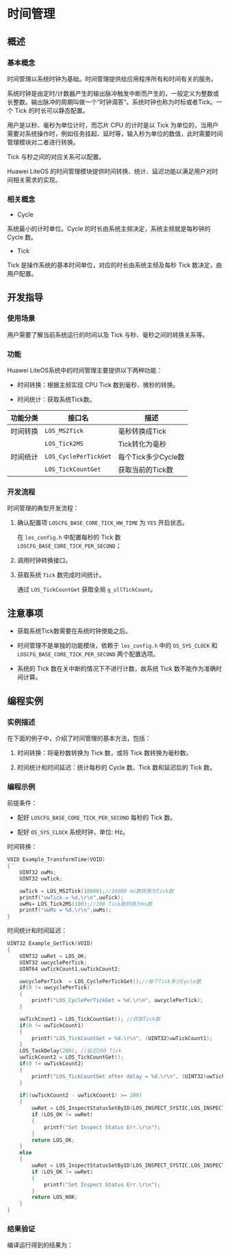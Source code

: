 # 时间管理

## 概述

### 基本概念

时间管理以系统时钟为基础。时间管理提供给应用程序所有和时间有关的服务。  

系统时钟是由定时/计数器产生的输出脉冲触发中断而产生的，一般定义为整数或长整数。输出脉冲的周期叫做一个“时钟滴答”。系统时钟也称为时标或者Tick。一个 Tick 的时长可以静态配置。  

用户是以秒、毫秒为单位计时，而芯片 CPU 的计时是以 Tick 为单位的，当用户需要对系统操作时，例如任务挂起、延时等，输入秒为单位的数值，此时需要时间管理模块对二者进行转换。  

Tick 与秒之间的对应关系可以配置。  

Huawei LiteOS 的时间管理模块提供时间转换、统计、延迟功能以满足用户对时间相关需求的实现。  

### 相关概念

- Cycle  

系统最小的计时单位。Cycle 的时长由系统主频决定，系统主频就是每秒钟的 Cycle 数。  

- Tick  

Tick 是操作系统的基本时间单位，对应的时长由系统主频及每秒 Tick 数决定，由用户配置。  

## 开发指导

### 使用场景

用户需要了解当前系统运行的时间以及 Tick 与秒、毫秒之间的转换关系等。  

### 功能

Huawei LiteOS系统中的时间管理主要提供以下两种功能：  

- 时间转换：根据主频实现 CPU Tick 数到毫秒、微秒的转换。  

- 时间统计：获取系统Tick数。  

| 功能分类  | 接口名                | 描述                |
|----------|-----------------------|---------------------|
| 时间转换  | `LOS_MS2Tick`         | 毫秒转换成Tick      |
|          | `LOS_Tick2MS`         | Tick转化为毫秒      |
| 时间统计  | `LOS_CyclePerTickGet` | 每个Tick多少Cycle数 |
|          | `LOS_TickCountGet`    | 获取当前的Tick数    |

### 开发流程

时间管理的典型开发流程：

1.  确认配置项 `LOSCFG_BASE_CORE_TICK_HW_TIME` 为 `YES` 开启状态。

	在 `los_config.h` 中配置每秒的 Tick 数 `LOSCFG_BASE_CORE_TICK_PER_SECOND`；

2.  调用时钟转换接口。

3.  获取系统 `Tick` 数完成时间统计。

	通过 `LOS_TickCountGet` 获取全局 `g_ullTickCount`。

## 注意事项

- 获取系统Tick数需要在系统时钟使能之后。

- 时间管理不是单独的功能模块，依赖于 `los_config.h` 中的 `OS_SYS_CLOCK` 和 `LOSCFG_BASE_CORE_TICK_PER_SECOND` 两个配置选项。

- 系统的 Tick 数在关中断的情况下不进行计数，故系统 Tick 数不能作为准确时间计算。

## 编程实例

### 实例描述

在下面的例子中，介绍了时间管理的基本方法，包括：  

1.  时间转换：将毫秒数转换为 Tick 数，或将 Tick 数转换为毫秒数。  

2.  时间统计和时间延迟：统计每秒的 Cycle 数、Tick 数和延迟后的 Tick 数。  

### 编程示例

前提条件：

- 配好 `LOSCFG_BASE_CORE_TICK_PER_SECOND` 每秒的 Tick 数。

- 配好 `OS_SYS_CLOCK` 系统时钟，单位: Hz。

时间转换：  
```c
VOID Example_TransformTime(VOID)
{  
    UINT32 uwMs;
    UINT32 uwTick;

    uwTick = LOS_MS2Tick(10000);//10000 ms数转换为Tick数
    printf("uwTick = %d.\r\n",uwTick);
    uwMs= LOS_Tick2MS(100);//100 Tick数转换为ms数
    printf("uwMs = %d.\r\n",uwMs);
}   
```  

时间统计和时间延迟：  
```c
UINT32 Example_GetTick(VOID)
{
    UINT32 uwRet = LOS_OK;
    UINT32 uwcyclePerTick;
    UINT64 uwTickCount1,uwTickCount2;

    uwcyclePerTick  = LOS_CyclePerTickGet();//每个Tick多少Cycle数
    if(0 != uwcyclePerTick)
    {
        printf("LOS_CyclePerTickGet = %d.\r\n", uwcyclePerTick);
    }

    uwTickCount1 = LOS_TickCountGet(); //获取Tick数
    if(0 != uwTickCount1)
    {
        printf("LOS_TickCountGet = %d.\r\n", (UINT32)uwTickCount1);
    }
    LOS_TaskDelay(200); //延迟200 Tick
    uwTickCount2 = LOS_TickCountGet();
    if(0 != uwTickCount2)
    {
        printf("LOS_TickCountGet after delay = %d.\r\n", (UINT32)uwTickCount2);
    }
        
    if((uwTickCount2 - uwTickCount1) >= 200)
    {
        uwRet = LOS_InspectStatusSetByID(LOS_INSPECT_SYSTIC,LOS_INSPECT_STU_SUCCESS);
        if (LOS_OK != uwRet)  
        {
            printf("Set Inspect Status Err.\r\n");
        }
        return LOS_OK;   
    }
    else
    {
        uwRet = LOS_InspectStatusSetByID(LOS_INSPECT_SYSTIC,LOS_INSPECT_STU_ERROR);
        if (LOS_OK != uwRet)  
        {
            printf("Set Inspect Status Err.\r\n");
        }
        return LOS_NOK; 
    }
}  
```

### 结果验证    
编译运行得到的结果为：
